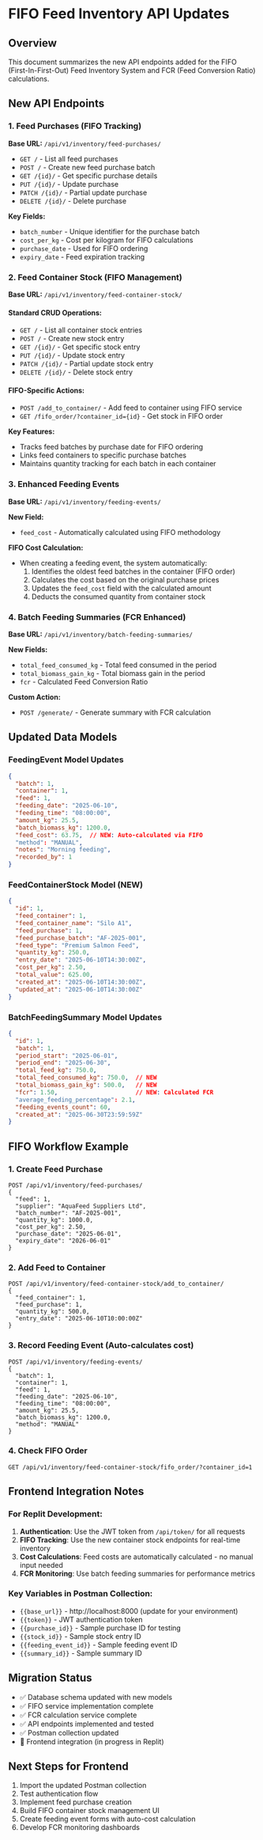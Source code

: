 # FIFO Feed Inventory API Updates

## Overview
This document summarizes the new API endpoints added for the FIFO (First-In-First-Out) Feed Inventory System and FCR (Feed Conversion Ratio) calculations.

## New API Endpoints

### 1. Feed Purchases (FIFO Tracking)
**Base URL:** `/api/v1/inventory/feed-purchases/`

- `GET /` - List all feed purchases
- `POST /` - Create new feed purchase batch
- `GET /{id}/` - Get specific purchase details
- `PUT /{id}/` - Update purchase
- `PATCH /{id}/` - Partial update purchase
- `DELETE /{id}/` - Delete purchase

**Key Fields:**
- `batch_number` - Unique identifier for the purchase batch
- `cost_per_kg` - Cost per kilogram for FIFO calculations
- `purchase_date` - Used for FIFO ordering
- `expiry_date` - Feed expiration tracking

### 2. Feed Container Stock (FIFO Management)
**Base URL:** `/api/v1/inventory/feed-container-stock/`

#### Standard CRUD Operations:
- `GET /` - List all container stock entries
- `POST /` - Create new stock entry
- `GET /{id}/` - Get specific stock entry
- `PUT /{id}/` - Update stock entry
- `PATCH /{id}/` - Partial update stock entry
- `DELETE /{id}/` - Delete stock entry

#### FIFO-Specific Actions:
- `POST /add_to_container/` - Add feed to container using FIFO service
- `GET /fifo_order/?container_id={id}` - Get stock in FIFO order

**Key Features:**
- Tracks feed batches by purchase date for FIFO ordering
- Links feed containers to specific purchase batches
- Maintains quantity tracking for each batch in each container

### 3. Enhanced Feeding Events
**Base URL:** `/api/v1/inventory/feeding-events/`

**New Field:**
- `feed_cost` - Automatically calculated using FIFO methodology

**FIFO Cost Calculation:**
- When creating a feeding event, the system automatically:
  1. Identifies the oldest feed batches in the container (FIFO order)
  2. Calculates the cost based on the original purchase prices
  3. Updates the `feed_cost` field with the calculated amount
  4. Deducts the consumed quantity from container stock

### 4. Batch Feeding Summaries (FCR Enhanced)
**Base URL:** `/api/v1/inventory/batch-feeding-summaries/`

**New Fields:**
- `total_feed_consumed_kg` - Total feed consumed in the period
- `total_biomass_gain_kg` - Total biomass gain in the period
- `fcr` - Calculated Feed Conversion Ratio

**Custom Action:**
- `POST /generate/` - Generate summary with FCR calculation

## Updated Data Models

### FeedingEvent Model Updates
```json
{
  "batch": 1,
  "container": 1,
  "feed": 1,
  "feeding_date": "2025-06-10",
  "feeding_time": "08:00:00",
  "amount_kg": 25.5,
  "batch_biomass_kg": 1200.0,
  "feed_cost": 63.75,  // NEW: Auto-calculated via FIFO
  "method": "MANUAL",
  "notes": "Morning feeding",
  "recorded_by": 1
}
```

### FeedContainerStock Model (NEW)
```json
{
  "id": 1,
  "feed_container": 1,
  "feed_container_name": "Silo A1",
  "feed_purchase": 1,
  "feed_purchase_batch": "AF-2025-001",
  "feed_type": "Premium Salmon Feed",
  "quantity_kg": 250.0,
  "entry_date": "2025-06-10T14:30:00Z",
  "cost_per_kg": 2.50,
  "total_value": 625.00,
  "created_at": "2025-06-10T14:30:00Z",
  "updated_at": "2025-06-10T14:30:00Z"
}
```

### BatchFeedingSummary Model Updates
```json
{
  "id": 1,
  "batch": 1,
  "period_start": "2025-06-01",
  "period_end": "2025-06-30",
  "total_feed_kg": 750.0,
  "total_feed_consumed_kg": 750.0,  // NEW
  "total_biomass_gain_kg": 500.0,   // NEW
  "fcr": 1.50,                      // NEW: Calculated FCR
  "average_feeding_percentage": 2.1,
  "feeding_events_count": 60,
  "created_at": "2025-06-30T23:59:59Z"
}
```

## FIFO Workflow Example

### 1. Create Feed Purchase
```http
POST /api/v1/inventory/feed-purchases/
{
  "feed": 1,
  "supplier": "AquaFeed Suppliers Ltd",
  "batch_number": "AF-2025-001",
  "quantity_kg": 1000.0,
  "cost_per_kg": 2.50,
  "purchase_date": "2025-06-01",
  "expiry_date": "2026-06-01"
}
```

### 2. Add Feed to Container
```http
POST /api/v1/inventory/feed-container-stock/add_to_container/
{
  "feed_container": 1,
  "feed_purchase": 1,
  "quantity_kg": 500.0,
  "entry_date": "2025-06-10T10:00:00Z"
}
```

### 3. Record Feeding Event (Auto-calculates cost)
```http
POST /api/v1/inventory/feeding-events/
{
  "batch": 1,
  "container": 1,
  "feed": 1,
  "feeding_date": "2025-06-10",
  "feeding_time": "08:00:00",
  "amount_kg": 25.5,
  "batch_biomass_kg": 1200.0,
  "method": "MANUAL"
}
```

### 4. Check FIFO Order
```http
GET /api/v1/inventory/feed-container-stock/fifo_order/?container_id=1
```

## Frontend Integration Notes

### For Replit Development:
1. **Authentication**: Use the JWT token from `/api/token/` for all requests
2. **FIFO Tracking**: Use the new container stock endpoints for real-time inventory
3. **Cost Calculations**: Feed costs are automatically calculated - no manual input needed
4. **FCR Monitoring**: Use batch feeding summaries for performance metrics

### Key Variables in Postman Collection:
- `{{base_url}}` - http://localhost:8000 (update for your environment)
- `{{token}}` - JWT authentication token
- `{{purchase_id}}` - Sample purchase ID for testing
- `{{stock_id}}` - Sample stock entry ID
- `{{feeding_event_id}}` - Sample feeding event ID
- `{{summary_id}}` - Sample summary ID

## Migration Status
- ✅ Database schema updated with new models
- ✅ FIFO service implementation complete
- ✅ FCR calculation service complete
- ✅ API endpoints implemented and tested
- ✅ Postman collection updated
- 🔄 Frontend integration (in progress in Replit)

## Next Steps for Frontend
1. Import the updated Postman collection
2. Test authentication flow
3. Implement feed purchase creation
4. Build FIFO container stock management UI
5. Create feeding event forms with auto-cost calculation
6. Develop FCR monitoring dashboards 